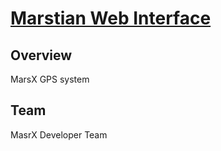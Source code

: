 # [Marstian Web Interface](https://marstian.com)

## Overview

MarsX GPS system

## Team

MasrX Developer Team

